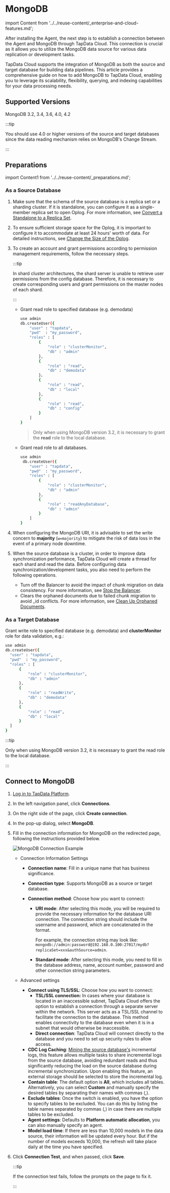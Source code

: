# MongoDB

import Content from '../../reuse-content/_enterprise-and-cloud-features.md';

<Content />

After installing the Agent, the next step is to establish a connection between the Agent and MongoDB through TapData Cloud. This connection is crucial as it allows you to utilize the MongoDB data source for various data replication or development tasks.

TapData Cloud supports the integration of MongoDB as both the source and target database for building data pipelines. This article provides a comprehensive guide on how to add MongoDB to TapData Cloud, enabling you to leverage its scalability, flexibility, querying, and indexing capabilities for your data processing needs.

## Supported Versions

MongoDB 3.2, 3.4, 3.6, 4.0, 4.2

:::tip

You should use 4.0 or higher versions of the source and target databases since the data reading mechanism relies on MongoDB's Change Stream.

:::

## Preparations

import Content1 from '../../reuse-content/_preparations.md';

<Content1 />


### As a Source Database

1. Make sure that the schema of the source database is a replica set or a sharding cluster. If it is standalone, you can configure it as a single-member replica set to open Oplog.
   For more information, see [Convert a Standalone to a Replica Set](https://docs.mongodb.com/manual/tutorial/convert-standalone-to-replica-set/).

2. To ensure sufficient storage space for the Oplog, it is important to configure it to accommodate at least 24 hours' worth of data. For detailed instructions, see [Change the Size of the Oplog](https://docs.mongodb.com/manual/tutorial/change-oplog-size/).

3. To create an account and grant permissions according to permission management requirements, follow the necessary steps.

   :::tip

   In shard cluster architectures, the shard server is unable to retrieve user permissions from the config database. Therefore, it is necessary to create corresponding users and grant permissions on the master nodes of each shard.

   :::

   * Grant read role to specified database (e.g. demodata)

      ```bash
      use admin
      db.createUser({
          "user" : "tapdata",
          "pwd"  : "my_password",
          "roles" : [
              {
                  "role" : "clusterMonitor",
                  "db" : "admin"
              },
              {
                  "role" : "read",
                  "db" : "demodata"
              }，
              {
                  "role" : "read",
                  "db" : "local"
              },
              {
                  "role" : "read",
                  "db" : "config"
              }
          ]
      }
      ```
      > Only when using MongoDB version 3.2, it is necessary to grant the **read** role to the local database.

   * Grant read role to all databases.

      ```bash
      use admin
       db.createUser({
          "user" : "tapdata",
          "pwd"  : "my_password",
          "roles" : [
              {
                  "role" : "clusterMonitor",
                  "db" : "admin"
              },
              {
                  "role" : "readAnyDatabase",
                  "db" : "admin"
              }
          ]
      }
      ```

4. When configuring the MongoDB URI, it is advisable to set the write concern to **majority** (`w=majority`) to mitigate the risk of data loss in the event of a primary node downtime.

5. When the source database is a cluster, in order to improve data synchronization performance, TapData Cloud will create a thread for each shard and read the data. Before configuring data synchronization/development tasks, you also need to perform the following operations.

   * Turn off the Balancer to avoid the impact of chunk migration on data consistency. For more information, see [Stop the Balancer](https://docs.mongodb.com/manual/reference/method/sh.stopBalancer/).
   * Clears the orphaned documents due to failed chunk migration to avoid _id conflicts. For more information, see [Clean Up Orphaned Documents](https://docs.mongodb.com/manual/reference/command/cleanupOrphaned/).



### As a Target Database

Grant write role to specified database (e.g. demodata) and **clusterMonitor** role for data validation, e.g.:

```bash
use admin
db.createUser({
  "user" : "tapdata",
  "pwd"  : "my_password",
  "roles" : [
      {
          "role" : "clusterMonitor",
          "db" : "admin"
      },
      {
          "role" : "readWrite",
          "db" : "demodata"
      },
      {
          "role" : "read",
          "db" : "local"
      }
  ]
}
```

:::tip

Only when using MongoDB version 3.2, it is necessary to grant the read role to the local database.

:::



## Connect to MongoDB

1. [Log in to TapData Platform](../../user-guide/log-in.md).

2. In the left navigation panel, click **Connections**.

3. On the right side of the page, click **Create connection**.

4. In the pop-up dialog, select **MongoDB**.

5. Fill in the connection information for MongoDB on the redirected page, following the instructions provided below.

   ![MongoDB Connection Example](../../images/mongodb_connection.png)

    * Connection Information Settings

        * **Connection name**: Fill in a unique name that has business significance.

        * **Connection type**: Supports MongoDB as a source or target database.

        * **Connection method**: Choose how you want to connect:
            * **URI mode**: After selecting this mode, you will be required to provide the necessary information for the database URI connection. The connection string should include the username and password, which are concatenated in the format.

              For example, the connection string may look like: ` mongodb://admin:password@192.168.0.100:27017/mydb?replicaSet=xxx&authSource=admin`.

            * **Standard mode**: After selecting this mode, you need to fill in the database address, name, account number, password and other connection string parameters.

    * Advanced settings

        * **Connect using TLS/SSL**: Choose how you want to connect:
          * **TSL/SSL connection:** In cases where your database is located in an inaccessible subnet, TapData Cloud offers the option to establish a connection through a separate server within the network. This server acts as a TSL/SSL channel to facilitate the connection to the database. This method enables connectivity to the database even when it is in a subnet that would otherwise be inaccessible.
          * **Direct connection**: TapData Cloud will connect directly to the database and you need to set up security rules to allow access.
        * **CDC Log Caching**: [Mining the source database's](../../user-guide/advanced-settings/share-mining.md) incremental logs, this feature allows multiple tasks to share incremental logs from the source database, avoiding redundant reads and thus significantly reducing the load on the source database during incremental synchronization. Upon enabling this feature, an external storage should be selected to store the incremental log.
        * **Contain table**: The default option is **All**, which includes all tables. Alternatively, you can select **Custom** and manually specify the desired tables by separating their names with commas (,).
        * **Exclude tables**: Once the switch is enabled, you have the option to specify tables to be excluded. You can do this by listing the table names separated by commas (,) in case there are multiple tables to be excluded.
        * **Agent settings**: Defaults to **Platform automatic allocation**, you can also manually specify an agent.
        * **Model load time**: If there are less than 10,000 models in the data source, their information will be updated every hour. But if the number of models exceeds 10,000, the refresh will take place daily at the time you have specified.

6. Click **Connection Test**, and when passed, click **Save**.

   :::tip

   If the connection test fails, follow the prompts on the page to fix it.

   :::
